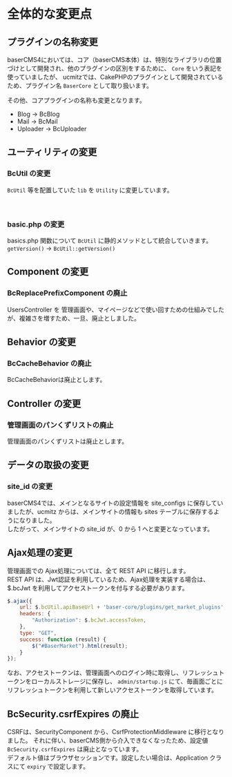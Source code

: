 # 全体的な変更点

## プラグインの名称変更
baserCMS4においては、コア（baserCMS本体）は、特別なライブラリの位置づけとして開発され、他のプラグインの区別をするために、 `Core` をいう表記を使っていましたが、
ucmitzでは、CakePHPのプラグインとして開発されているため、プラグイン名 `BaserCore` として取り扱います。

その他、コアプラグインの名称も変更となります。
- Blog → BcBlog
- Mail → BcMail
- Uploader → BcUploader  

 
## ユーティリティの変更
### BcUtil の変更
`BcUtil` 等を配置していた `lib` を `Utility` に変更しています。

　
### basic.php の変更
basics.php 関数について `BcUtil` に静的メソッドとして統合していきます。   
`getVersion()` → `BcUtil::getVersion()`

 
## Component の変更
### BcReplacePrefixComponent の廃止
UsersController を 管理画面や、マイページなどで使い回すための仕組みでしたが、複雑さを増すため、一旦、廃止としました。

 
## Behavior の変更
### BcCacheBehavior の廃止
BcCacheBehaviorは廃止とします。

 
## Controller の変更
### 管理画面のパンくずリストの廃止

管理画面のパンくずリストは廃止とします。

 
## データの取扱の変更
### site_id の変更
baserCMS4では、メインとなるサイトの設定情報を site_configs に保存していましたが、ucmitz からは、メインサイトの情報も
sites テーブルに保存するようになりました。  
したがって、メインサイトの site_id が、0 から 1 へと変更となっています。

 
## Ajax処理の変更

管理画面での Ajax処理については、全て REST API に移行します。  
REST API は、Jwt認証を利用しているため、Ajax処理を実装する場合は、$.bcJwt を利用してアクセストークンを付与する必要があります。

```javascript
$.ajax({
    url: $.bcUtil.apiBaseUrl + 'baser-core/plugins/get_market_plugins',
    headers: {
        "Authorization": $.bcJwt.accessToken,
    },
    type: "GET",
    success: function (result) {
        $("#BaserMarket").html(result);
    }
});
```

なお、アクセストークンは、管理画面へのログイン時に取得し、リフレッシュトークンをローカルストレージに保存し、 `admin/startup.js` にて、毎画面ごとにリフレッシュトークンを利用して新しいアクセストークンを取得しています。

 
## BcSecurity.csrfExpires の廃止

CSRFは、SecurityComponent から、CsrfProtectionMiddleware に移行となりました。
それに伴い、baserCMS側から介入できなくなったため、設定値 `BcSecurity.csrfExpires` は廃止となっています。  
デフォルト値はブラウザセッションです。設定したい場合は、Application クラスにて `expiry` で設定します。
